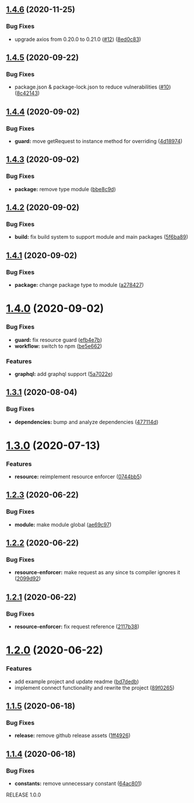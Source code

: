 ## [1.4.6](https://github.com/relevantfruit/nestjs-keycloak-admin/compare/v1.4.5...v1.4.6) (2020-11-25)


### Bug Fixes

* upgrade axios from 0.20.0 to 0.21.0 ([#12](https://github.com/relevantfruit/nestjs-keycloak-admin/issues/12)) ([8ed0c83](https://github.com/relevantfruit/nestjs-keycloak-admin/commit/8ed0c8302db98b51bd999b6efa14d5eba402d595))

## [1.4.5](https://github.com/relevantfruit/nestjs-keycloak-admin/compare/v1.4.4...v1.4.5) (2020-09-22)


### Bug Fixes

* package.json & package-lock.json to reduce vulnerabilities ([#10](https://github.com/relevantfruit/nestjs-keycloak-admin/issues/10)) ([8c42143](https://github.com/relevantfruit/nestjs-keycloak-admin/commit/8c421431317520fd6aa8af23152601b31fba9340))

## [1.4.4](https://github.com/relevantfruit/nestjs-keycloak-admin/compare/v1.4.3...v1.4.4) (2020-09-02)


### Bug Fixes

* **guard:** move getRequest to instance method for overriding ([4d18974](https://github.com/relevantfruit/nestjs-keycloak-admin/commit/4d1897476c8dee12ecabf0f086d5516bb681ef19))

## [1.4.3](https://github.com/relevantfruit/nestjs-keycloak-admin/compare/v1.4.2...v1.4.3) (2020-09-02)


### Bug Fixes

* **package:** remove type module ([bbe8c9d](https://github.com/relevantfruit/nestjs-keycloak-admin/commit/bbe8c9d33cb035dc9ccf54879ff13a7ca3c20975))

## [1.4.2](https://github.com/relevantfruit/nestjs-keycloak-admin/compare/v1.4.1...v1.4.2) (2020-09-02)


### Bug Fixes

* **build:** fix build system to support module and main packages ([5f6ba89](https://github.com/relevantfruit/nestjs-keycloak-admin/commit/5f6ba89b7d5bfd101173121aa68bfee089cf387b))

## [1.4.1](https://github.com/relevantfruit/nestjs-keycloak-admin/compare/v1.4.0...v1.4.1) (2020-09-02)


### Bug Fixes

* **package:** change package type to module ([a278427](https://github.com/relevantfruit/nestjs-keycloak-admin/commit/a278427b4c9409cba38941f31a341947d8ddbe98))

# [1.4.0](https://github.com/relevantfruit/nestjs-keycloak-admin/compare/v1.3.1...v1.4.0) (2020-09-02)


### Bug Fixes

* **guard:** fix resource guard ([efb4e7b](https://github.com/relevantfruit/nestjs-keycloak-admin/commit/efb4e7bde1fb9fd3ca23b578c18054dc26768311))
* **workflow:** switch to npm ([be5e662](https://github.com/relevantfruit/nestjs-keycloak-admin/commit/be5e66239415507a5d690bac89f5163d853f5ee2))


### Features

* **graphql:** add graphql support ([5a7022e](https://github.com/relevantfruit/nestjs-keycloak-admin/commit/5a7022edd9021e9ebeefc250a0914b678241a36b))

## [1.3.1](https://github.com/relevantfruit/nestjs-keycloak-admin/compare/v1.3.0...v1.3.1) (2020-08-04)


### Bug Fixes

* **dependencies:** bump and analyze dependencies ([477114d](https://github.com/relevantfruit/nestjs-keycloak-admin/commit/477114d57d994b08f960efd7679149252fa34585))

# [1.3.0](https://github.com/relevantfruit/nestjs-keycloak-admin/compare/v1.2.3...v1.3.0) (2020-07-13)


### Features

* **resource:** reimplement resource enforcer ([0744bb5](https://github.com/relevantfruit/nestjs-keycloak-admin/commit/0744bb5708603f72a392ee519486423e7b3a89c2))

## [1.2.3](https://github.com/relevantfruit/nestjs-keycloak-admin/compare/v1.2.2...v1.2.3) (2020-06-22)


### Bug Fixes

* **module:** make module global ([ae69c97](https://github.com/relevantfruit/nestjs-keycloak-admin/commit/ae69c978e06438c4110bc44816ee62997c8f5b08))

## [1.2.2](https://github.com/relevantfruit/nestjs-keycloak-admin/compare/v1.2.1...v1.2.2) (2020-06-22)


### Bug Fixes

* **resource-enforcer:** make request as any since ts compiler ignores it ([2099d92](https://github.com/relevantfruit/nestjs-keycloak-admin/commit/2099d920c6b9190d4e63867699f23ba3bb72834d))

## [1.2.1](https://github.com/relevantfruit/nestjs-keycloak-admin/compare/v1.2.0...v1.2.1) (2020-06-22)


### Bug Fixes

* **resource-enforcer:** fix request reference ([2117b38](https://github.com/relevantfruit/nestjs-keycloak-admin/commit/2117b38d4cccb61d927fe7944806b282644b8f50))

# [1.2.0](https://github.com/relevantfruit/nestjs-keycloak-admin/compare/v1.1.5...v1.2.0) (2020-06-22)


### Features

* add example project and update readme ([bd7dedb](https://github.com/relevantfruit/nestjs-keycloak-admin/commit/bd7dedb30c513caca8c9155691a963f75adfea9e))
* implement connect functionality and rewrite the project ([89f0265](https://github.com/relevantfruit/nestjs-keycloak-admin/commit/89f02655511452ccc3597e6d6344be13599fdde2))

## [1.1.5](https://github.com/relevantfruit/nestjs-keycloak-admin/compare/v1.1.4...v1.1.5) (2020-06-18)


### Bug Fixes

* **release:** remove github release assets ([1ff4926](https://github.com/relevantfruit/nestjs-keycloak-admin/commit/1ff4926a397659c99789e3df62a43e5bea276d9b))

## [1.1.4](https://github.com/relevantfruit/nestjs-keycloak-admin/compare/v1.1.3...v1.1.4) (2020-06-18)


### Bug Fixes

* **constants:** remove unnecessary constant ([64ac801](https://github.com/relevantfruit/nestjs-keycloak-admin/commit/64ac8014192db7523110a40ef7afbf4c68c227e4))

RELEASE 1.0.0
